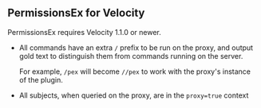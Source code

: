 ## PermissionsEx for Velocity 

PermissionsEx requires Velocity 1.1.0 or newer.

* All commands have an extra `/` prefix to be run on the proxy, and output gold text to distinguish them from commands running on the server.

  For example, `/pex` will become `//pex` to work with the proxy's instance of the plugin.

* All subjects, when queried on the proxy, are in the `proxy=true` context
